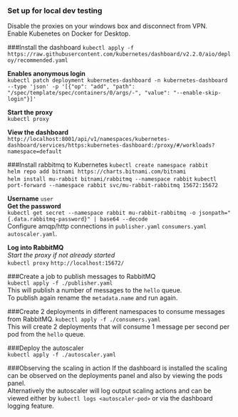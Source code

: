 ### Set up for local dev testing
Disable the proxies on your windows box and disconnect from VPN.  
Enable Kubenetes on Docker for Desktop.  

###Install the dashboard
`kubectl apply -f https://raw.githubusercontent.com/kubernetes/dashboard/v2.2.0/aio/deploy/recommended.yaml`    

**Enables anonymous login**  
`kubectl patch deployment kubernetes-dashboard -n kubernetes-dashboard --type 'json' -p '[{"op": "add", "path": "/spec/template/spec/containers/0/args/-", "value": "--enable-skip-login"}]'`  

**Start the proxy**  
`kubectl proxy`  

**View the dashboard**  
`http://localhost:8001/api/v1/namespaces/kubernetes-dashboard/services/https:kubernetes-dashboard:/proxy/#/workloads?namespace=default`  

###Install rabbitmq to Kubernetes
`kubectl create namespace rabbit`  
`helm repo add bitnami https://charts.bitnami.com/bitnami`  
`helm install mu-rabbit bitnami/rabbitmq --namespace rabbit`
`kubectl port-forward --namespace rabbit svc/mu-rabbit-rabbitmq 15672:15672`  

**Username**
`user`  
**Get the password**  
`kubectl get secret --namespace rabbit mu-rabbit-rabbitmq -o jsonpath="{.data.rabbitmq-password}" | base64 --decode`  
Configure amqp/http connections in `publisher.yaml` `consumers.yaml` `autoscaler.yaml`.   

**Log into RabbitMQ**  
*Start the proxy if not already started*  
`kubectl proxy`
`http://localhost:15672/`

###Create a job to publish messages to RabbitMQ  
`kubectl apply -f ./publisher.yaml`  
This will publish a number of messages to the `hello` queue.   
To publish again rename the `metadata.name` and run again. 
 
###Create 2 deployments in different namespaces to consume messages from RabbitMQ. 
`kubectl apply -f ./consumers.yaml`  
This will create 2 deployments that will consume 1 message per second per pod from the `hello` queue.  

###Deploy the autoscaler  
`kubectl apply -f ./autoscaler.yaml` 

###Observing the scaling in action
If the dashboard is installed the scaling can be observed on the deployments panel and also by viewing the pods panel.  
Alternatively the autoscaler will log output scaling actions and can be viewed either by `kubectl logs <autoscaler-pod>` 
or via the dashboard logging feature. 
